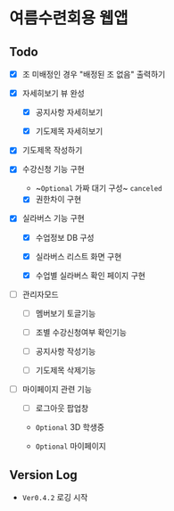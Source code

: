 # 여름수련회용 웹앱

## Todo

- [x] 조 미배정인 경우 "배정된 조 없음" 출력하기

- [x] 자세히보기 뷰 완성

  - [x] 공지사항 자세히보기

  - [x] 기도제목 자세히보기

- [x] 기도제목 작성하기

- [x] 수강신청 기능 구현

  - ~`Optional` 가짜 대기 구성~ `canceled`

  - [x] 권한차이 구현

- [x] 실라버스 기능 구현

  - [x] 수업정보 DB 구성

  - [x] 실라버스 리스트 화면 구현

  - [x] 수업별 실라버스 확인 페이지 구현

- [ ] 관리자모드

  - [ ] 멤버보기 토글기능

  - [ ] 조별 수강신청여부 확인기능

  - [ ] 공지사항 작성기능

  - [ ] 기도제목 삭제기능

- [ ] 마이페이지 관련 기능

  - [ ] 로그아웃 팝업창

  - `Optional` 3D 학생증

  - `Optional` 마이페이지

## Version Log

- `Ver0.4.2` 로깅 시작
